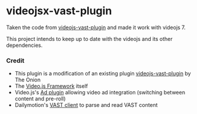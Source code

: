 videojsx-vast-plugin
====================

Taken the code from [videojs-vast-plugin](https://github.com/theonion/videojs-vast-plugin) and made it work with videojs 7.

This project intends to keep up to date with the videojs and its other dependencies.

### Credit

* This plugin is a modification of an existing plugin [videojs-vast-plugin](https://github.com/theonion/videojs-vast-plugin) by The Onion
* The [Video.js Framework](http://videojs.com/) itself
* Video.js's [Ad plugin](https://github.com/videojs/videojs-contrib-ads) allowing video ad integration (switching between content and pre-roll)
* Dailymotion's [VAST client](https://github.com/dailymotion/vast-client-js) to parse and read VAST content
